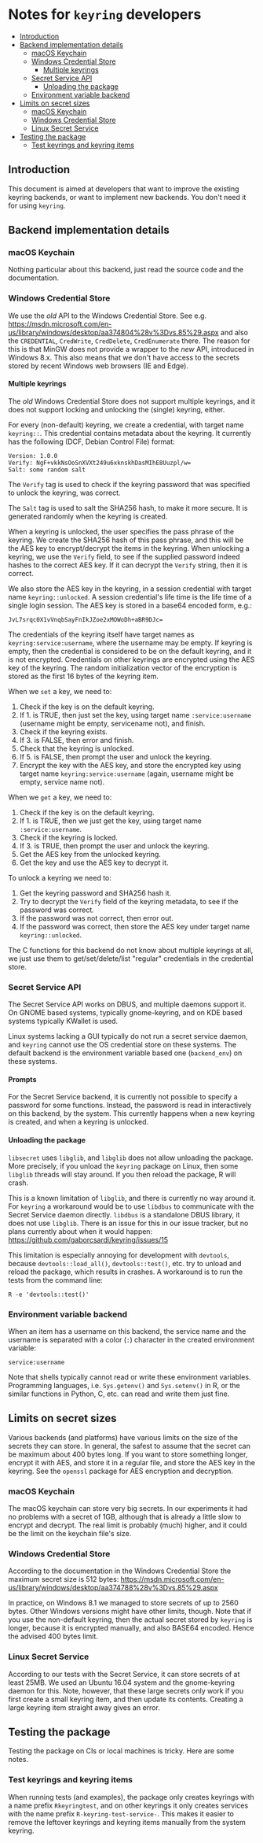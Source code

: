 
# Notes for `keyring` developers

   * [Introduction](#introduction)
   * [Backend implementation details](#backend-implementation-details)
      * [macOS Keychain](#macos-keychain)
      * [Windows Credential Store](#windows-credential-store)
         * [Multiple keyrings](#multiple-keyrings)
      * [Secret Service API](#secret-service-api)
         * [Unloading the package](#unloading-the-package)
      * [Environment variable backend](#environment-variable-backend)
   * [Limits on secret sizes](#limits-on-secret-sizes)
      * [macOS Keychain](#macos-keychain-1)
      * [Windows Credential Store](#windows-credential-store-1)
      * [Linux Secret Service](#linux-secret-service)
   * [Testing the package](#testing-the-package)
      * [Test keyrings and keyring items](#test-keyrings-and-keyring-items)

## Introduction

This document is aimed at developers that want to improve the
existing keyring backends, or want to implement new backends.
You don't need it for using `keyring`.

## Backend implementation details

### macOS Keychain

Nothing particular about this backend, just read the source code
and the documentation.

### Windows Credential Store

We use the *old* API to the Windows Credential Store. See e.g.
https://msdn.microsoft.com/en-us/library/windows/desktop/aa374804%28v%3Dvs.85%29.aspx
and also the `CREDENTIAL`, `CredWrite`, `CredDelete`, `CredEnumerate` there.
The reason for this is that MinGW does not provide a wrapper to the
*new* API, introduced in Windows 8.x. This also means that we don't have
access to the secrets stored by recent Windows web browsers (IE and Edge).

#### Multiple keyrings

The *old* Windows Credential Store does not support multiple keyrings,
and it does not support locking and unlocking the (single) keyring, either.

For every (non-default) keyring, we create a credential, with target name
`keyring::`. This credential contains metadata about the keyring. It
currently has the following (DCF, Debian Control File) format:

```
Version: 1.0.0
Verify: NgF+vkkNsOoSnXVXt249u6xknskhDasMIhE8Uuzpl/w=
Salt: some random salt
```

The `Verify` tag is used to check if the keyring password that was
specified to unlock the keyring, was correct.

The `Salt` tag is used to salt the SHA256 hash, to make it more secure.
It is generated randomly when the keyring is created.

When a keyring is unlocked, the user specifies the pass phrase of the
keyring. We create the SHA256 hash of this pass phrase, and this will be the
AES key to encrypt/decrypt the items in the keyring. When unlocking a
keyring, we use the `Verify` field, to see if the supplied password indeed
hashes to the correct AES key. If it can decrypt the `Verify` string, then
it is correct.

We also store the AES key in the keyring, in a session credential with
target name `keyring::unlocked`. A session credential's life time is the
life time of a single login session. The AES key is stored in a base64
encoded form, e.g.:

```
JvL7srqc0X1vVnqbSayFnIkJZoe2xMOWoDh+aBR9DJc=
```

The credentials of the keyring itself have target names as
`keyring:service:username`, where the username may be empty.
If keyring is empty, then the credential is considered to be
on the default keyring, and it is not encrypted. Credentials on
other keyrings are encrypted using the AES key of the keyring.
The random initialization vector of the encryption is stored as the
first 16 bytes of the keyring item.

When we `set` a key, we need to:

1. Check if the key is on the default keyring.
2. If 1. is TRUE, then just set the key, using target name
   `:service:username` (username might be empty, servicename not),
   and finish.
3. Check if the keyring exists.
4. If 3. is FALSE, then error and finish.
5. Check that the keyring is unlocked.
6. If 5. is FALSE, then prompt the user and unlock the keyring.
7. Encrypt the key with the AES key, and store the encrypted
   key using target name `keyring:service:username` (again, username
   might be empty, service name not).

When we `get` a key, we need to:

1. Check if the key is on the default keyring.
2. If 1. is TRUE, then we just get the key, using target name
   `:service:username`.
3. Check if the keyring is locked.
4. If 3. is TRUE, then prompt the user and unlock the keyring.
5. Get the AES key from the unlocked keyring.
6. Get the key and use the AES key to decrypt it.

To unlock a keyring we need to:

1. Get the keyring password and SHA256 hash it.
2. Try to decrypt the `Verify` field of the keyring metadata,
   to see if the password was correct.
3. If the password was not correct, then error out.
4. If the password was correct, then store the AES key under target
   name `keyring::unlocked`.

The C functions for this backend do not know about multiple
keyrings at all, we just use them to get/set/delete/list "regular"
credentials in the credential store.

### Secret Service API

The Secret Service API works on DBUS, and multiple daemons support it.
On GNOME based systems, typically gnome-keyring, and on KDE based
systems typically KWallet is used.

Linux systems lacking a GUI typically do not run a secret service daemon,
and `keyring` cannot use the OS credential store on these systems.
The default backend is the environment variable based one (`backend_env`)
on these systems.

#### Prompts

For the Secret Service backend, it is currently not possible to specify
a password for some functions. Instead, the password is read in
interactively on this backend, by the system. This currently happens
when a new keyring is created, and when a keyring is unlocked.

#### Unloading the package

`libsecret` uses `libglib`, and `libglib` does not allow unloading
the package. More precisely, if you unload the `keyring` package on
Linux, then some `libglib` threads will stay around. If you then
reload the package, R will crash.

This is a known limitation of `libglib`, and there is currently no
way around it. For `keyring` a workaround would be to use `libdbus`
to communicate with the Secret Service daemon directly. `libdbus` is
a standalone DBUS library, it does not use `libglib`. There is an
issue for this in our issue tracker, but no plans currently about when
it would happen: https://github.com/gaborcsardi/keyring/issues/15

This limitation is especially annoying for development with `devtools`,
because `devtools::load_all()`, `devtools::test()`, etc. try to
unload and reload the package, which results in crashes. A workaround
is to run the tests from the command line:

```
R -e 'devtools::test()'
```

### Environment variable backend

When an item has a username on this backend, the service name and the
username is separated with a color (`:`) character in the created
environment variable:

```
service:username
```

Note that shells typically cannot read or write these environment
variables. Programming languages, i.e. `Sys.getenv()` and `Sys.setenv()`
in R, or the similar functions in Python, C, etc. can read and write
them just fine.

## Limits on secret sizes

Various backends (and platforms) have various limits on the size of
the secrets they can store. In general, the safest to assume that the
secret can be maximum about 400 bytes long. If you want to store something
longer, encrypt it with AES, and store it in a regular file, and store the
AES key in the keyring. See the `openssl` package for AES encryption
and decryption.

### macOS Keychain

The macOS keychain can store very big secrets. In our experiments it had
no problems with a secret of 1GB, although that is already a little slow
to encrypt and decrypt. The real limit is probably (much) higher, and it
could be the limit on the keychain file's size.

### Windows Credential Store

According to the documentation in the Windows Credential Store the
maximum secret size is 512 bytes:
https://msdn.microsoft.com/en-us/library/windows/desktop/aa374788%28v%3Dvs.85%29.aspx

In practice, on Windows 8.1 we managed to store secrets of up to 2560 bytes.
Other Windows versions might have other limits, though. Note that if you
use the non-default keyring, then the actual secret stored by `keyring` is
longer, because it is encrypted manually, and also BASE64 encoded. Hence the
advised 400 bytes limit.

### Linux Secret Service

According to our tests with the Secret Service, it can store secrets of at
least 25MB. We used an Ubuntu 16.04 system and the gnome-keyring daemon
for this. Note, however, that these large secrets only work if you first
create a small keyring item, and then update its contents. Creating a
large keyring item straight away gives an error.

## Testing the package

Testing the package on CIs or local machines is tricky. Here are some
notes.

### Test keyrings and keyring items

When running tests (and examples), the package only creates keyrings
with a name prefix `Rkeyringtest`, and on other keyrings it only creates
services with the name prefix `R-keyring-test-service-`. This makes
it easier to remove the leftover keyrings and keyring items manually
from the system keyring.
